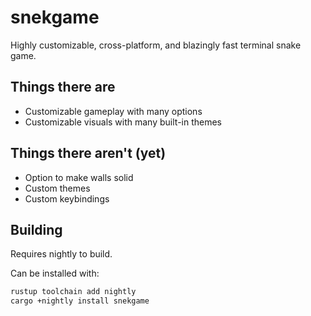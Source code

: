 # snekgame
Highly customizable, cross-platform, and blazingly fast terminal snake game.

## Things there are
- Customizable gameplay with many options
- Customizable visuals with many built-in themes

## Things there aren't (yet)
- Option to make walls solid
- Custom themes
- Custom keybindings

## Building
Requires nightly to build.

Can be installed with:
```sh
rustup toolchain add nightly
cargo +nightly install snekgame
```

